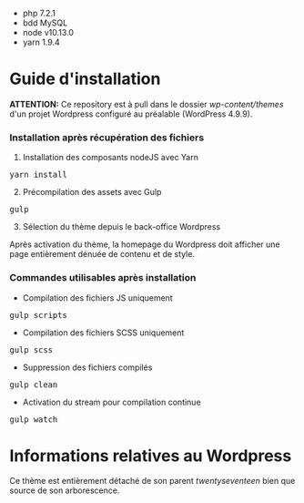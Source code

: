 * php 7.2.1
* bdd MySQL
* node v10.13.0
* yarn 1.9.4

# Guide d'installation

**ATTENTION:** Ce repository est à pull dans le dossier *wp-content/themes* d'un projet Wordpress configuré au préalable (WordPress 4.9.9).



### Installation après récupération des fichiers

1. Installation des composants nodeJS avec Yarn
<pre>yarn install</pre>

2. Précompilation des assets avec Gulp
<pre>gulp</pre>

3. Sélection du thème depuis le back-office Wordpress

Après activation du thème, la homepage du Wordpress doit afficher une page entièrement dénuée de contenu et de style.


### Commandes utilisables après installation

* Compilation des fichiers JS uniquement
<pre>gulp scripts</pre>

* Compilation des fichiers SCSS uniquement
<pre>gulp scss</pre>

* Suppression des fichiers compilés
<pre>gulp clean</pre>

* Activation du stream pour compilation continue
<pre>gulp watch</pre>



# Informations relatives au Wordpress

Ce thème est entièrement détaché de son parent *twentyseventeen* bien que source de son arborescence.
